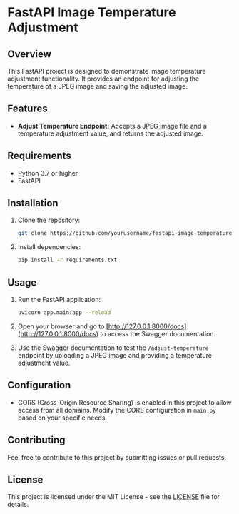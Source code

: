 # FastAPI Image Temperature Adjustment

## Overview

This FastAPI project is designed to demonstrate image temperature adjustment functionality. It provides an endpoint for adjusting the temperature of a JPEG image and saving the adjusted image.

## Features

- **Adjust Temperature Endpoint:** Accepts a JPEG image file and a temperature adjustment value, and returns the adjusted image.

## Requirements

- Python 3.7 or higher
- FastAPI

## Installation

1. Clone the repository:

    ```bash
    git clone https://github.com/yourusername/fastapi-image-temperature.git
    ```

2. Install dependencies:

    ```bash
    pip install -r requirements.txt
    ```

## Usage

1. Run the FastAPI application:

    ```bash
    uvicorn app.main:app --reload
    ```

2. Open your browser and go to [http://127.0.0.1:8000/docs](http://127.0.0.1:8000/docs) to access the Swagger documentation.

3. Use the Swagger documentation to test the `/adjust-temperature` endpoint by uploading a JPEG image and providing a temperature adjustment value.

## Configuration

- CORS (Cross-Origin Resource Sharing) is enabled in this project to allow access from all domains. Modify the CORS configuration in `main.py` based on your specific needs.

## Contributing

Feel free to contribute to this project by submitting issues or pull requests.

## License

This project is licensed under the MIT License - see the [LICENSE](LICENSE) file for details.
